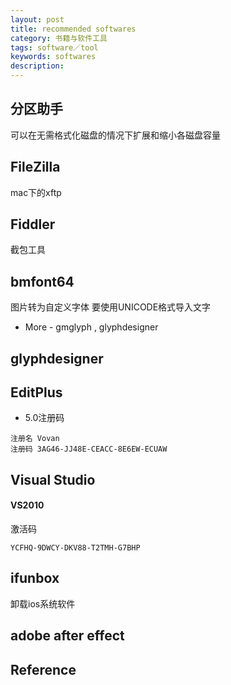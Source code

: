 ```yaml
---
layout: post
title: recommended softwares
category: 书籍与软件工具
tags: software／tool
keywords: softwares
description: 
---
```


## 分区助手

可以在无需格式化磁盘的情况下扩展和缩小各磁盘容量

## FileZilla

mac下的xftp

## Fiddler

截包工具


## bmfont64

图片转为自定义字体 要使用UNICODE格式导入文字

* More - gmglyph , glyphdesigner

## glyphdesigner

## EditPlus

* 5.0注册码

```
注册名 Vovan
注册码 3AG46-JJ48E-CEACC-8E6EW-ECUAW
```

## Visual Studio

#### VS2010

激活码
```
YCFHQ-9DWCY-DKV88-T2TMH-G7BHP
```

## ifunbox

卸载ios系统软件


## adobe after effect

## Reference
